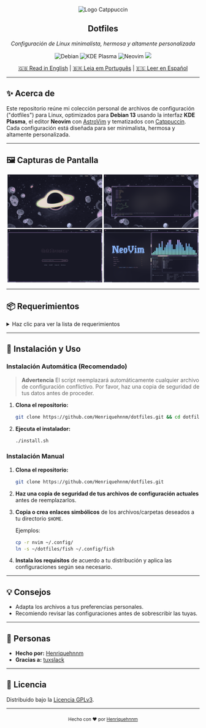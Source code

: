 <p align="center">
  <img src="https://raw.githubusercontent.com/catppuccin/catppuccin/main/assets/logos/exports/1544x1544_circle.png" width="100" alt="Logo Catppuccin"/>
  <h2 align="center">Dotfiles</h2>
  <p align="center"><em>Configuración de Linux minimalista, hermosa y altamente personalizada</em></p>
</p>

<p align="center">
  <img alt="Debian" src="https://img.shields.io/badge/Debian-13-313244?style=for-the-badge&logo=debian&logoColor=f38ba8&labelColor=1e1e2e"/>
  <img alt="KDE Plasma" src="https://img.shields.io/badge/KDE-Plasma-313244?style=for-the-badge&logo=kde&logoColor=89b4fa&labelColor=1e1e2e"/>
  <img alt="Neovim" src="https://img.shields.io/badge/Neovim-313244?style=for-the-badge&logo=neovim&logoColor=a6e3a1&labelColor=1e1e2e"/>
  <a href="https://catppuccin.com/">
    <img src="https://img.shields.io/badge/theme-catppuccin-313244?style=for-the-badge&logo=catppuccin&logoColor=f5e0dc&labelColor=1e1e2e"/>
  </a>
</p>

<p align="center">
  <a href="README.md">🇬🇧 Read in English</a> | 
  <a href="README.pt_BR.md">🇧🇷 Leia em Português</a> |
  <a href="README.es.md">🇪🇸 Leer en Español</a>
</p>

---

## ✨ Acerca de

Este repositorio reúne mi colección personal de archivos de configuración ("dotfiles") para Linux, optimizados para **Debian 13** usando la interfaz **KDE Plasma**, el editor **Neovim** con [AstroVim](https://astrovim.com/) y tematizados con [Catppuccin](https://catppuccin.com/). Cada configuración está diseñada para ser minimalista, hermosa y altamente personalizada.

---

## 🖼️ Capturas de Pantalla

<p align="center">
  <img src="public/desktop.png?1" width="49%">
  <img src="public/nvim.png?1" width="49%">
  <img src="public/qute.png?1" width="49%">
  <img src="public/terminal.png?1" width="49%">
</p>

---

## 📦 Requerimientos

<details>
  <summary>Haz clic para ver la lista de requerimientos</summary>

- [Debian Linux](https://www.debian.org/) (recomendado)
- [KDE Plasma](https://kde.org/plasma-desktop/)
- [Fish Shell](https://fishshell.com/)
- [Neovim](https://neovim.io/) **con [AstroVim](https://astrovim.com/)**
- [Starship](https://starship.rs/)
- [Bat](https://github.com/sharkdp/bat)
- [Cava](https://github.com/karlstav/cava)
- [Dunst](https://dunst-project.org/)
- [lsd](https://github.com/lsd-rs/lsd)
- [Superfile](https://superfile.netlify.app/)
- [Waybar](https://github.com/Alexays/Waybar)
- [Qutebrowser](https://qutebrowser.org)
- [wlogout](https://github.com/ArtsyMacaw/wlogout)
- [Lazygit](https://github.com/jesseduffield/lazygit)
- [Konsole](https://konsole.kde.org/)
- Esquemas de color de KDE Plasma
- [Tema Catppuccin](https://catppuccin.com/) (aplicado en todas las aplicaciones compatibles)
- Fuentes personalizadas (ver la carpeta [`fonts`](./fonts))

</details>

---

## 🚀 Instalación y Uso

### Instalación Automática (Recomendado)
> **Advertencia**
> El script reemplazará automáticamente cualquier archivo de configuración conflictivo. Por favor, haz una copia de seguridad de tus datos antes de proceder.
1. **Clona el repositorio:**
   ```sh
   git clone https://github.com/Henriquehnnm/dotfiles.git && cd dotfiles
   ```
2. **Ejecuta el instalador:**
   ```sh
   ./install.sh
   ```
### Instalación Manual
1. **Clona el repositorio:**
   ```sh
   git clone https://github.com/Henriquehnnm/dotfiles.git
   ```
2. **Haz una copia de seguridad de tus archivos de configuración actuales** antes de reemplazarlos.
3. **Copia o crea enlaces simbólicos** de los archivos/carpetas deseados a tu directorio `$HOME`.

   Ejemplos:
   ```sh
   cp -r nvim ~/.config/
   ln -s ~/dotfiles/fish ~/.config/fish
   ```

4. **Instala los requisitos** de acuerdo a tu distribución y aplica las configuraciones según sea necesario.

---

## 💡 Consejos

- Adapta los archivos a tus preferencias personales.
- Recomiendo revisar las configuraciones antes de sobrescribir las tuyas.

---

## 👥 Personas

- **Hecho por:** [Henriquehnnm](https://github.com/Henriquehnnm)
- **Gracias a:** [tuxslack](https://github.com/tuxslack)

---

## 📝 Licencia

Distribuido bajo la [Licencia GPLv3](./LICENSE).

---

<p align="center">
  <sub>Hecho con ❤️ por <a href="https://github.com/Henriquehnnm">Henriquehnnm</a></sub>
</p>
